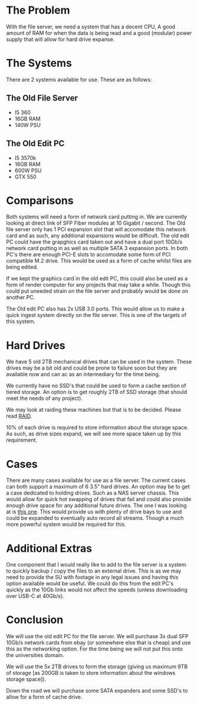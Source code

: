 # The Problem
With the file server, we need a system that has a decent CPU, A good amount of RAM for when the data is being read and a good (modular) power supply that will allow for hard drive expanse. 

# The Systems
There are 2 systems available for use. These are as follows:

## The Old File Server
- I5 360
- 16GB RAM
- 140W PSU

## The Old Edit PC
- I5 3570k
- 16GB RAM
- 600W PSU
- GTX 550

# Comparisons
Both systems will need a form of network card putting in. We are currently looking at direct link of SFP Fiber modules at 10 Gigabit / second. The Old file server only has 1 PCI expansion slot that will accomodate this network card and as such, any additional expansions would be difficult. The old edit PC could have the grapghics card taken out and have a dual port 10Gb/s network card putting in as well as multiple SATA 3 expansion ports. In both PC's there are enough PCI-E slots to accomodate some form of PCI compatible M.2 drive. This would be used as a form of cache whilst files are being edited.

If we kept the graphics card in the old edit PC, this could also be used as a form of render computer for any projects that may take a while. Though this could put uneeded strain on the file server and probably would be done on another PC.

The Old edit PC also has 2x USB 3.0 ports. This would allow us to make a quick ingest system directly on the file server. This is one of the targets of this system.

# Hard Drives
We have 5 old 2TB mechanical drives that can be used in the system. These drives may be a bit old and could be prone to failure soon but they are available now and can ac as an intermediary for the time being.

We currently have no SSD's that could be used to form a cache section of tiered storage. An option is to get roughly 2TB of SSD storage (that should meet the needs of any project). 

We may look at raiding these machines but that is to be decided. Please read [RAID](./Raid.md).

10% of each drive is required to store information about the storage space. As such, as drive sizes expand, we will see more space taken up by this requirement.

# Cases
There are many cases available for use as a file server. The current cases can both support a maximum of 6 3.5" hard drives. An option may be to get a case dedicated to holding drives. Such as a NAS server chassis. This would allow for quick hot swapping of drives that fail and could also provide enough drive space for any additional future drives. The one I was looking at is [this one](https://www.servercase.co.uk/shop/server-cases/rackmount/4u-chassis/4u-server-case-w-24x-35-hot-swappable-satasas-drive-bays-6gbs-minisas-sc-4824/?gclid=EAIaIQobChMIw_PgmaeI5wIVSbTtCh1R1gzVEAQYCyABEgKegvD_BwE). This would provide us with plenty of drive bays to use and could be expanded to eventually auto record all streams. Though a much more powerful system would be required for this.

# Additional Extras
One component that I would really like to add to the file server is a system to quickly backup / copy the files to an external drive. This is as we may need to provide the SU with footage in any legal issues and having this option available would be useful. We could do this from the edit PC's quickly as the 10Gb links would not affect the speeds (unless downloading over USB-C at 40Gb/s).

# Conclusion
We will use the old edit PC for the file server. We will purchase 3x dual SFP 10Gb/s network cards from ebay (or somewhere else that is cheap) and use this as the networking option. For the time being we will not put this onto the universities domain.

We will use the 5x 2TB drives to form the storage (giving us maximum 9TB of storage [as 200GB is taken to store information about the windows storage space]).

Down the road we will purchase some SATA expanders and some SSD's to allow for a form of cache drive. 